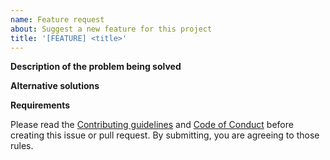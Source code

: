 ```yaml
---
name: Feature request
about: Suggest a new feature for this project
title: '[FEATURE] <title>'
---
```


<!-- If you have a feature request, please search for it in the [Issues](https://github.com/slackapi/deno-slack-api/issues), and if it isn't already tracked then create a new issue -->

**Description of the problem being solved**

<!-- Please describe the problem you want to solve -->

**Alternative solutions**

<!-- Please describe the solutions you've considered -->

**Requirements**

Please read the [Contributing guidelines](https://github.com/slackapi/deno-slack-api/blob/main/.github/contributing.md) and [Code of Conduct](https://slackhq.github.io/code-of-conduct) before creating this issue or pull request. By submitting, you are agreeing to those rules.
